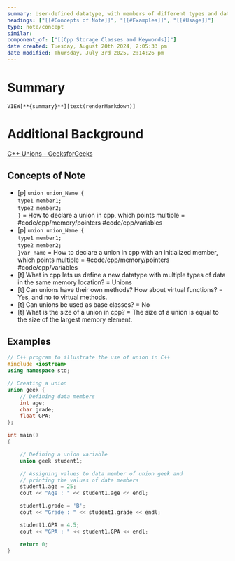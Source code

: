 ```yaml
---
summary: User-defined datatype, with members of different types and data similar to structures. Can allocate memory separately for each variable. Memory space can only be used one member variable at a time. Has better memory efficiency. Can hold member functions.
headings: ["[[#Concepts of Note]]", "[[#Examples]]", "[[#Usage]]"]
type: note/concept
similar: 
component_of: ["[[Cpp Storage Classes and Keywords]]"]
date created: Tuesday, August 20th 2024, 2:05:33 pm
date modified: Thursday, July 3rd 2025, 2:14:26 pm
---
```


# Summary
`VIEW[**{summary}**][text(renderMarkdown)]`

# Additional Background
[C++ Unions - GeeksforGeeks](https://www.geeksforgeeks.org/cpp/cpp-unions/)

## Concepts of Note
- [p] `union union_Name {`<br>  `type1 member1;`<br>  `type2 member2;`  <br>`}` = How to declare a union in cpp, which points multiple = #code/cpp/memory/pointers #code/cpp/variables
- [p] `union union_Name {`<br>  `type1 member1;`<br>  `type2 member2;`  <br>`}var_name` = How to declare a union in cpp with an initialized member, which points multiple = #code/cpp/memory/pointers #code/cpp/variables
- [t] What in cpp lets us define a new datatype with multiple types of data in the same memory location? = Unions
- [t] Can unions have their own methods? How about virtual functions? = Yes, and no to virtual methods.
- [t] Can unions be used as base classes? = No
- [t] What is the size of a union in cpp? = The size of a union is equal to the size of the largest memory element.

## Examples
```cpp
// C++ program to illustrate the use of union in C++ 
#include <iostream> 
using namespace std; 

// Creating a union 
union geek { 
	// Defining data members 
	int age; 
	char grade; 
	float GPA; 
}; 

int main() 
{ 

	// Defining a union variable 
	union geek student1; 

	// Assigning values to data member of union geek and 
	// printing the values of data members 
	student1.age = 25; 
	cout << "Age : " << student1.age << endl; 

	student1.grade = 'B'; 
	cout << "Grade : " << student1.grade << endl; 

	student1.GPA = 4.5; 
	cout << "GPA : " << student1.GPA << endl; 

	return 0; 
}

```